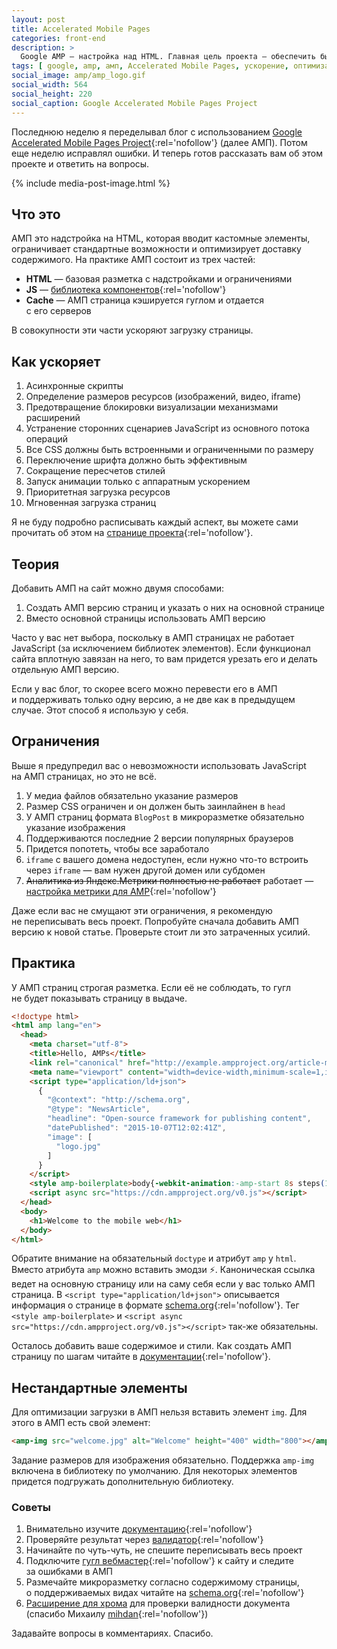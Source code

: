 ```yaml
---
layout: post
title: Accelerated Mobile Pages
categories: front-end
description: >
  Google AMP — настройка над HTML. Главная цель проекта — обеспечить быструю загрузку страниц с мобильных телефонов. Подробнее об АМП читайте в статье.
tags: [ google, amp, амп, Accelerated Mobile Pages, ускорение, оптимизация, загрузка ]
social_image: amp/amp_logo.gif
social_width: 564
social_height: 220
social_caption: Google Accelerated Mobile Pages Project
---
```


Последнюю неделю я&nbsp;переделывал блог с&nbsp;использованием [Google Accelerated Mobile Pages Project](https://www.ampproject.org/ru/){:rel='nofollow'} (далее АМП). Потом еще неделю исправлял ошибки. И&nbsp;теперь готов рассказать вам об&nbsp;этом проекте и&nbsp;ответить на&nbsp;вопросы.

{% include media-post-image.html %}

<!-- more -->

## Что это

АМП это надстройка на&nbsp;HTML, которая вводит кастомные элементы, ограничивает стандартные возможности и&nbsp;оптимизирует доставку содержимого. На&nbsp;практике АМП состоит из&nbsp;трех частей:

* **HTML**&nbsp;&mdash; базовая разметка с&nbsp;надстройками и&nbsp;ограничениями
* **JS**&nbsp;&mdash; [библиотека компонентов](https://www.ampproject.org/docs/reference/components){:rel='nofollow'}
* **Cache**&nbsp;&mdash; АМП страница кэшируется гуглом и&nbsp;отдается с&nbsp;его&nbsp;серверов

В&nbsp;совокупности эти части ускоряют загрузку страницы.

## Как ускоряет

1. Асинхронные скрипты
1. Определение размеров ресурсов (изображений, видео, iframe)
1. Предотвращение блокировки визуализации механизмами расширений
1. Устранение сторонних сценариев JavaScript из&nbsp;основного потока операций
1. Все CSS должны быть встроенными и&nbsp;ограниченными по&nbsp;размеру
1. Переключение шрифта должно быть эффективным
1. Сокращение пересчетов стилей
1. Запуск анимации только с&nbsp;аппаратным ускорением
1. Приоритетная загрузка ресурсов
1. Мгновенная загрузка страниц

Я&nbsp;не&nbsp;буду подробно расписывать каждый аспект, вы&nbsp;можете сами прочитать об&nbsp;этом&nbsp;на [странице проекта](https://www.ampproject.org/ru/learn/how-amp-works/){:rel='nofollow'}.

## Теория

Добавить АМП на&nbsp;сайт можно двумя способами:

1. Создать АМП версию страниц и&nbsp;указать о&nbsp;них на&nbsp;основной странице
1. Вместо основной страницы использовать АМП версию

Часто у&nbsp;вас нет выбора, поскольку в&nbsp;АМП страницах не&nbsp;работает JavaScript (за&nbsp;исключением библиотек элементов). Если функционал сайта вплотную завязан на&nbsp;него, то&nbsp;вам придется урезать его и&nbsp;делать отдельную АМП версию.

Если у&nbsp;вас блог, то&nbsp;скорее всего можно перевести его в&nbsp;АМП и&nbsp;поддерживать только одну версию, а&nbsp;не&nbsp;две как в&nbsp;предыдущем случае. Этот способ я&nbsp;использую у&nbsp;себя.

## Ограничения

Выше я&nbsp;предупредил вас о&nbsp;невозможности использовать JavaScript на&nbsp;АМП страницах, но&nbsp;это не&nbsp;всё.

1. У&nbsp;медиа файлов обязательно указание размеров
1. Размер CSS ограничен и&nbsp;он&nbsp;должен быть заинлайнен в `head`
1. У&nbsp;АМП страниц формата `BlogPost` в&nbsp;микроразметке обязательно указание изображения
1. Поддерживаются последние 2&nbsp;версии популярных браузеров
1. Придется попотеть, чтобы все заработало
1. `iframe` с&nbsp;вашего домена недоступен, если нужно что-то встроить через `iframe` &mdash; вам нужен другой домен или субдомен
1. <s>Аналитика из&nbsp;Яндекс.Метрики полностью не&nbsp;работает</s> работает — [настройка метрики для AMP](https://yandex.ru/support/metrika/code/install-counter-amp.xml){:rel='nofollow'}

Даже если вас не&nbsp;смущают эти ограничения, я&nbsp;рекомендую не&nbsp;переписывать весь проект. Попробуйте сначала добавить АМП версию к&nbsp;новой статье. Проверьте стоит&nbsp;ли это затраченных усилий.

## Практика

У&nbsp;АМП страниц строгая разметка. Если её&nbsp;не&nbsp;соблюдать, то&nbsp;гугл не&nbsp;будет показывать страницу в&nbsp;выдаче.

```html
<!doctype html>
<html amp lang="en">
  <head>
    <meta charset="utf-8">
    <title>Hello, AMPs</title>
    <link rel="canonical" href="http://example.ampproject.org/article-metadata.html" />
    <meta name="viewport" content="width=device-width,minimum-scale=1,initial-scale=1">
    <script type="application/ld+json">
      {
        "@context": "http://schema.org",
        "@type": "NewsArticle",
        "headline": "Open-source framework for publishing content",
        "datePublished": "2015-10-07T12:02:41Z",
        "image": [
          "logo.jpg"
        ]
      }
    </script>
    <style amp-boilerplate>body{-webkit-animation:-amp-start 8s steps(1,end) 0s 1 normal both;-moz-animation:-amp-start 8s steps(1,end) 0s 1 normal both;-ms-animation:-amp-start 8s steps(1,end) 0s 1 normal both;animation:-amp-start 8s steps(1,end) 0s 1 normal both}@-webkit-keyframes -amp-start{from{visibility:hidden}to{visibility:visible}}@-moz-keyframes -amp-start{from{visibility:hidden}to{visibility:visible}}@-ms-keyframes -amp-start{from{visibility:hidden}to{visibility:visible}}@-o-keyframes -amp-start{from{visibility:hidden}to{visibility:visible}}@keyframes -amp-start{from{visibility:hidden}to{visibility:visible}}</style><noscript><style amp-boilerplate>body{-webkit-animation:none;-moz-animation:none;-ms-animation:none;animation:none}</style></noscript>
    <script async src="https://cdn.ampproject.org/v0.js"></script>
  </head>
  <body>
    <h1>Welcome to the mobile web</h1>
  </body>
</html>
```

Обратите внимание на&nbsp;обязательный `doctype` и&nbsp;атрибут `amp` у `html`. Вместо атрибута `amp` можно вставить эмодзи ⚡. Каноническая ссылка ведет на&nbsp;основную страницу или на&nbsp;саму себя если у&nbsp;вас только АМП страница. В `<script type="application/ld+json">` описывается информация о странице в формате [schema.org](http://schema.org){:rel='nofollow'}. Тег `<style amp-boilerplate>` и `<script async src="https://cdn.ampproject.org/v0.js"></script>` так-же обязательны.

Осталось добавить ваше содержимое и&nbsp;стили. Как создать АМП страницу по&nbsp;шагам читайте&nbsp;в [документации](https://www.ampproject.org/ru/docs/get_started/create/basic_markup){:rel='nofollow'}.

## Нестандартные элементы

Для оптимизации загрузки в&nbsp;АМП нельзя вставить элемент `img`. Для этого в&nbsp;АМП есть свой элемент:

```html
<amp-img src="welcome.jpg" alt="Welcome" height="400" width="800"></amp-img>
```

Задание размеров для изображения обязательно. Поддержка `amp-img` включена в&nbsp;библиотеку по&nbsp;умолчанию. Для некоторых элементов придется подгружать дополнительную библиотеку.

### Советы

1. Внимательно изучите [документацию](https://www.ampproject.org/ru/docs/){:rel='nofollow'}
2. Проверяйте результат через [валидатор](https://validator.ampproject.org/){:rel='nofollow'}
3. Начинайте по&nbsp;чуть-чуть, не&nbsp;спешите переписывать весь проект
4. Подключите [гугл вебмастер](https://webmaster.google.com){:rel='nofollow'} к&nbsp;сайту и&nbsp;следите за&nbsp;ошибками в&nbsp;АМП
5. Размечайте микроразметку согласно содержимому страницы, о&nbsp;поддерживаемых видах читайте&nbsp;на [schema.org](http://schema.org){:rel='nofollow'}
6. [Расширение для хрома](https://chrome.google.com/webstore/detail/amp-validator/nmoffdblmcmgeicmolmhobpoocbbmknc) для проверки валидности документа (спасибо Михаилу [mihdan](https://disqus.com/by/mihdan/){:rel='nofollow'})


Задавайте вопросы в&nbsp;комментариях.
Спасибо.
